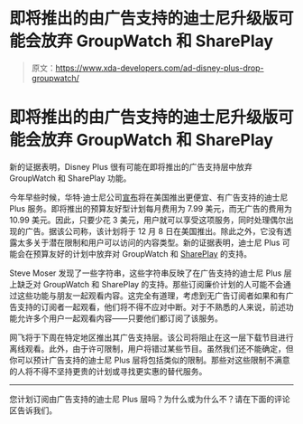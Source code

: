 # 即将推出的由广告支持的迪士尼升级版可能会放弃 GroupWatch 和 SharePlay

> 原文：<https://www.xda-developers.com/ad-disney-plus-drop-groupwatch/>

# 即将推出的由广告支持的迪士尼升级版可能会放弃 GroupWatch 和 SharePlay

新的证据表明，Disney Plus 很有可能在即将推出的广告支持层中放弃 GroupWatch 和 SharePlay 功能。

今年早些时候，华特·迪士尼公司[宣布](https://www.xda-developers.com/disney-plus-is-getting-a-price-increase-ad-supported-tier-coming-soon/)将在美国推出更便宜、有广告支持的迪士尼 Plus 服务。即将推出的预算友好型计划每月费用为 7.99 美元，而无广告的费用为 10.99 美元。因此，只要少花 3 美元，用户就可以享受这项服务，同时处理偶尔出现的广告。据该公司称，该计划将于 12 月 8 日在美国推出。除此之外，它没有透露太多关于潜在限制和用户可以访问的内容类型。新的证据表明，迪士尼 Plus 可能会在预算友好的计划中放弃对 GroupWatch 和 [SharePlay](https://www.xda-developers.com/how-to-use-shareplay/) 的支持。

Steve Moser 发现了一些字符串，这些字符串反映了在广告支持的迪士尼 Plus 层上缺乏对 GroupWatch 和 SharePlay 的支持。那些订阅廉价计划的人可能不会通过这些功能与朋友一起观看内容。这完全有道理，考虑到无广告订阅者如果和有广告支持的订阅者一起观看，他们将不得不应对中断。对于不熟悉的人来说，前述功能允许多个用户一起观看内容——只要他们都订阅了该服务。

网飞将于下周在特定地区推出其广告支持层。该公司将阻止在这一层下载节目进行离线观看。此外，由于许可限制，用户将错过某些节目。虽然我们还不能确定，但你可以预计广告支持的迪士尼 Plus 层将包括类似的限制。那些对这些限制不满意的人将不得不坚持更贵的计划或寻找更实惠的替代服务。

* * *

您计划订阅由广告支持的迪士尼 Plus 层吗？为什么或为什么不？请在下面的评论区告诉我们。
